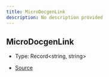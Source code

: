 ```yaml
---
title: MicroDocgenLink
description: No description provided
---
```


## MicroDocgenLink

- Type: Record\<string, string>

- [Source](https://github.com/neplextech/micro-docgen/blob/fbfcd84c930585aff5882714b14f394715057a88/src/documentation.ts#L19)